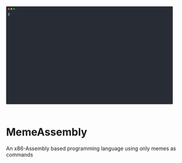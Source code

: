 <style type="text/css">
 .cover-main {height:100%;}
</style> 
<br>
<img style="height: auto; width: auto; max-height: 60%; max-width: 90%;" src="casts/demo.svg" > 
<br><br>
<h1> MemeAssembly </h1>
<p> An x86-Assembly based programming language using only memes as commands </p>
